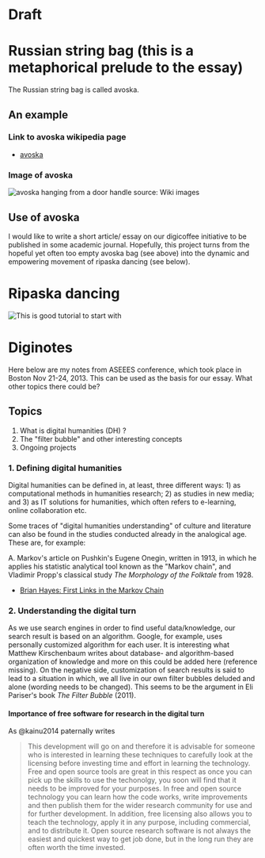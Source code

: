 Draft
=====

# Russian string bag (this is a metaphorical prelude to the essay)

The Russian string bag is called avoska.

## An example
### Link to avoska wikipedia page
- [avoska](http://en.wikipedia.org/wiki/String_bag)

### Image of avoska

![avoska hanging from a door handle](http://upload.wikimedia.org/wikipedia/commons/c/cf/Avoska.jpg)
source: Wiki images

## Use of avoska


I would like to write a short article/ essay on our digicoffee initiative to be published in some academic journal. Hopefully, this project turns from the hopeful yet often too empty avoska bag (see above) into the dynamic and empowering movement of ripaska dancing (see below).


# Ripaska dancing

![This is good tutorial to start with](http://www.politicsparty.com/images/editor/header/media/2012/russian.gif)


# Diginotes
Here below are my notes from ASEEES conference, which took place in Boston Nov 21-24, 2013. This can be used as the basis for our essay. What other topics there could be?
## Topics
1. What is digital humanities (DH) ?
2. The "filter bubble" and other interesting concepts
3. Ongoing projects

### 1. Defining digital humanities

Digital humanities can be defined in, at least, three different ways: 1) as computational methods in humanities research; 2) as studies in new media; and 3) as IT solutions for humanities, which often refers to e-learning, online collaboration etc.

Some traces of "digital humanities understanding" of culture and literature can also be found  in the studies conducted already in the analogical age. These are, for example:

A. Markov's article on Pushkin's Eugene Onegin, written in 1913, in which he applies his statistic analytical tool known as the "Markov chain", and Vladimir Propp's classical study *The Morphology of the Folktale* from 1928.

- [Brian Hayes: First Links in the Markov Chain](http://www.americanscientist.org/libraries/documents/201321152149545-2013-03Hayes.pdf)


### 2. Understanding the digital turn

As we use search engines in order to find useful data/knowledge, our search result is based on an algorithm. Google, for example, uses personally customized algorithm for each user. It is interesting what Matthew Kirschenbaum writes about database- and algorithm-based organization of knowledge and more on this could be added here (reference missing). On the negative side, customization of search results is said to lead to a situation in which, we all live in our own filter bubbles deluded and alone (wording needs to be changed). This seems to be the argument in Eli Pariser's book *The Filter Bubble* (2011).

#### Importance of free software for research in the digital turn

As @kainu2014 paternally writes

>This development will go on and therefore it is advisable for someone who is interested in learning these techniques to carefully look at the licensing before investing time and effort in learning the technology. Free and open source tools are great in this respect as once you can pick up the skills to use the techonolgy, you soon will find that it needs to be improved for your purposes. In free and open source technology you can learn how the code works, write improvements and then publish them for the wider research community for use and for further development. In addition, free licensing also allows you to teach the technology, apply it in any purpose, including commercial, and to distribute it. Open source research software is not always the easiest and quickest way to get job done, but in the long run they are often worth the time invested.
